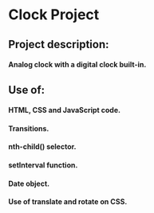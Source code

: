 # Clock Project

## Project description:
#### Analog clock with a digital clock built-in.

## Use of:
#### HTML, CSS and JavaScript code.
#### Transitions.
#### nth-child() selector.
#### setInterval function.
#### Date object.
#### Use of translate and rotate on CSS.